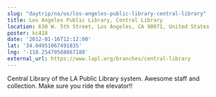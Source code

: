 ```yaml
---
slug: "daytrip/na/us/los-angeles-public-library-central-library"
title: Los Angeles Public Library, Central Library
location: 630 W. 5th Street, Los Angeles, CA 90071, United States
poster: kc418
date: '2012-01-16T12:12:00'
lat: '34.04951067491835'
lng: '-118.25470588867188'
external_url: https://www.lapl.org/branches/central-library
---
```


Central Library of the LA Public Library system.  Awesome staff and collection.  Make sure you ride the elevator!!

